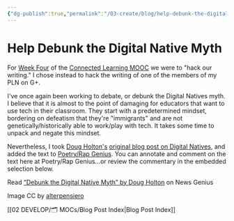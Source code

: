 ```yaml
---
{"dg-publish":true,"permalink":"/03-create/blog/help-debunk-the-digital-native-myth/","title":"Help Debunk the Digital Native Myth","tags":["annotation","digital-native","poetrygenius","rapgenius"]}
---
```


# Help Debunk the Digital Native Myth

For [Week Four](https://plus.google.com/u/0/communities/111619469354411254407/stream/241aa32a-99b5-42fc-bc7f-afabe88899d3) of the [Connected Learning MOOC](http://blog.nwp.org/clmooc/) we were to "hack our writing." I chose instead to hack the writing of one of the members of my PLN on G+.

I've once again been working to debate, or debunk the Digital Natives myth. I believe that it is almost to the point of damaging for educators that want to use tech in their classroom. They start with a predetermined mindset, bordering on defeatism that they're "immigrants" and are not genetically/historically able to work/play with tech. It takes some time to unpack and negate this mindset.

Nevertheless, I took [Doug Holton's](https://plus.google.com/+DougHolton/posts) [original blog post on Digital Natives](http://edtechdev.wordpress.com/2010-03-19/the-digital-natives-digital-immigrants-distinction-is-dead-or-at-least-dying/), and added the text to [Poetry/Rap Genius](http://poetry.rapgenius.com/). You can annotate and comment on the text here at Poetry/Rap Genius...or review the commentary in the embedded selection below.

Read [“Debunk the Digital Native Myth” by Doug Holton](http://news.rapgenius.com/Doug-holton-debunk-the-digital-native-myth-annotated) on News Genius

<script src="//news.rapgenius.com/songs/474015/embed.js?dark=1&amp;u=552947"></script>

Image CC by [alterpensiero](http://alterpensiero.altervista.org/attualita/5567/digital-divide-tra-digitale-terrestre-berlusconi-monti-e-telecom-italia/)

[[02 DEVELOP/🗂️ MOCs/Blog Post Index\|Blog Post Index]]